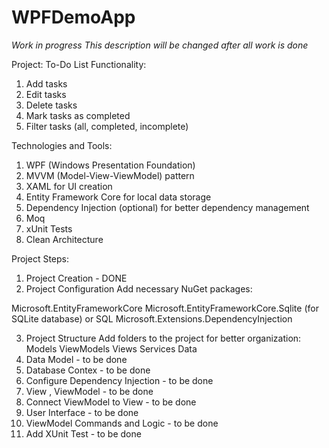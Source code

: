 # WPFDemoApp
*Work in progress*
*This description will be changed after all work is done*

Project: To-Do List
Functionality:
1) Add tasks
2) Edit tasks
3) Delete tasks
4) Mark tasks as completed
5) Filter tasks (all, completed, incomplete)
   
Technologies and Tools:
1) WPF (Windows Presentation Foundation)
2) MVVM (Model-View-ViewModel) pattern
3) XAML for UI creation
4) Entity Framework Core for local data storage
5) Dependency Injection (optional) for better dependency management
6) Moq
7) xUnit Tests
8) Clean Architecture

Project Steps:
1. Project Creation - DONE
2. Project Configuration
Add necessary NuGet packages:

Microsoft.EntityFrameworkCore
Microsoft.EntityFrameworkCore.Sqlite (for SQLite database) or SQL
Microsoft.Extensions.DependencyInjection

3. Project Structure
Add folders to the project for better organization:
Models
ViewModels
Views
Services
Data
4. Data Model - to be done
5. Database Contex - to be done
6. Configure Dependency Injection - to be done
7. View , ViewModel - to be done
8. Connect ViewModel to View - to be done
9.  User Interface - to be done
10.  ViewModel Commands and Logic - to be done
11.  Add XUnit Test - to be done
